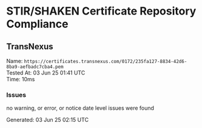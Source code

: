 # STIR/SHAKEN Certificate Repository Compliance

## TransNexus

Name: `https://certificates.transnexus.com/0172/235fa127-8834-42d6-8ba9-aefbadc7cba4.pem`\
Tested At: 03 Jun 25 01:41 UTC\
Time: 10ms

### Issues

no warning, or error, or notice date level issues were found

Generated: 03 Jun 25 02:15 UTC